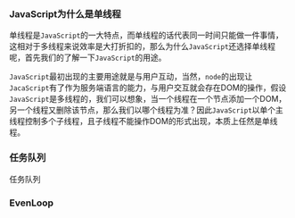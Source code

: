 ### JavaScript为什么是单线程

  单线程是`JavaScript`的一大特点，而单线程的话代表同一时间只能做一件事情，这相对于多线程来说效率是大打折扣的，那么为什么`JavaScript`还选择单线程呢，首先我们的了解一下`JavaScript`的用途。


  `JavaScript`最初出现的主要用途就是与用户互动，当然，`node`的出现让`JacaScript`有了作为服务端语言的能力，与用户交互就会存在DOM的操作，假设`JavaScript`是多线程的，我们可以想象，当一个线程在一个节点添加一个DOM，另一个线程又删除该节点，那么我们以哪个线程为准？因此`JavaScript`以单个主线程控制多个子线程，且子线程不能操作DOM的形式出现，本质上任然是单线程。

### 任务队列

  任务队列

### EvenLoop
  
